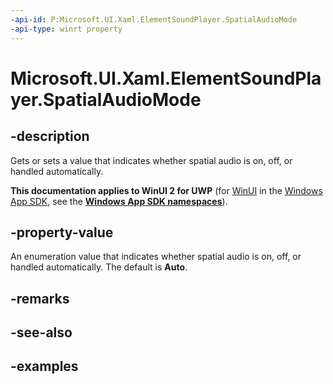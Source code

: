 ```yaml
---
-api-id: P:Microsoft.UI.Xaml.ElementSoundPlayer.SpatialAudioMode
-api-type: winrt property
---
```


<!-- Property syntax.
public ElementSpatialAudioMode SpatialAudioMode { get;  set; }
-->

# Microsoft.UI.Xaml.ElementSoundPlayer.SpatialAudioMode

## -description

Gets or sets a value that indicates whether spatial audio is on, off, or handled automatically.

**This documentation applies to WinUI 2 for UWP** (for [WinUI](/windows/apps/winui/winui3/) in the [Windows App SDK](/windows/apps/windows-app-sdk/), see the **[Windows App SDK namespaces](/windows/windows-app-sdk/api/winrt/)**).

## -property-value

An enumeration value that indicates whether spatial audio is on, off, or handled automatically. The default is **Auto**.

## -remarks

## -see-also

## -examples

